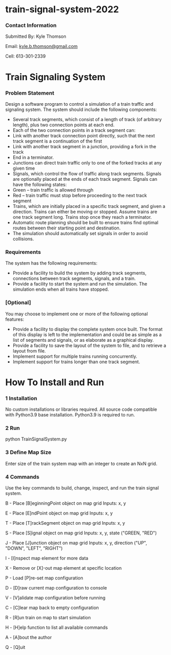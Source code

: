 # train-signal-system-2022

### Contact Information

Submitted By: Kyle Thomson

Email: kyle.b.thomson@gmail.com

Cell: 613-301-2339

Train Signaling System
==============================================

### Problem Statement

Design a software program to control a simulation of a train traffic and signaling system. The system should include the following components:
- Several track segments, which consist of a length of track (of arbitrary length), plus two connection points at each end.
- Each of the two connection points in a track segment can:
- Link with another track connection point directly, such that the next track segment is a continuation of the first
- Link with another track segment in a junction, providing a fork in the track
- End in a terminator.
- Junctions can direct train traffic only to one of the forked tracks at any given time
- Signals, which control the flow of traffic along track segments. Signals are optionally placed at the ends of each track segment. Signals can have the following states:
- Green – train traffic is allowed through
- Red – train traffic must stop before proceeding to the next track segment
- Trains, which are initially placed in a specific track segment, and given a direction. Trains can either be moving or stopped. Assume trains are one track segment long. Trains stop once they reach a terminator.
- Automatic route planning should be built to ensure trains find optimal routes between their starting point and destination.
- The simulation should automatically set signals in order to avoid collisions.

### Requirements

The system has the following requirements:
- Provide a facility to build the system by adding track segments, connections between track segments, signals, and a train.
- Provide a facility to start the system and run the simulation. The simulation ends when all trains have stopped.

### [Optional]

You may choose to implement one or more of the following optional features:
- Provide a facility to display the complete system once built. The format of this display is left to the implementation and could be as simple as a list of segments and signals, or as elaborate as a graphical display.
- Provide a facility to save the layout of the system to file, and to retrieve a layout from file.
- Implement support for multiple trains running concurrently.
- Implement support for trains longer than one track segment.

How To Install and Run
========================

### 1  Installation

No custom installations or libraries required. All source code compatible with Python3.9 base installation.
Python3.9 is required to run.

### 2  Run

python TrainSignalSystem.py

### 3  Define Map Size

Enter size of the train system map with an integer to create an NxN grid.

### 4  Commands

Use the key commands to build, change, inspect, and run the train signal system.

B - Place [B]eginningPoint object on map grid
    Inputs: x, y

E - Place [E]ndPoint object on map grid
    Inputs: x, y

T - Place [T]rackSegment object on map grid
    Inputs: x, y

S - Place [S]ignal object on map grid
    Inputs: x, y, state ("GREEN, "RED")

J - Place [J]unction object on map grid
    Inputs: x, y, direction ("UP", "DOWN", "LEFT", "RIGHT")

I - [I]nspect map element for more data

X - Remove or [X]-out map element at specific location

P - Load [P]re-set map configuration

D - [D]raw current map configuration to console

V - [V]alidate map configuration before running

C - [C]lear map back to empty configuration

R - [R]un train on map to start simulation

H - [H]elp function to list all available commands

A - [A]bout the author

Q - [Q]uit
